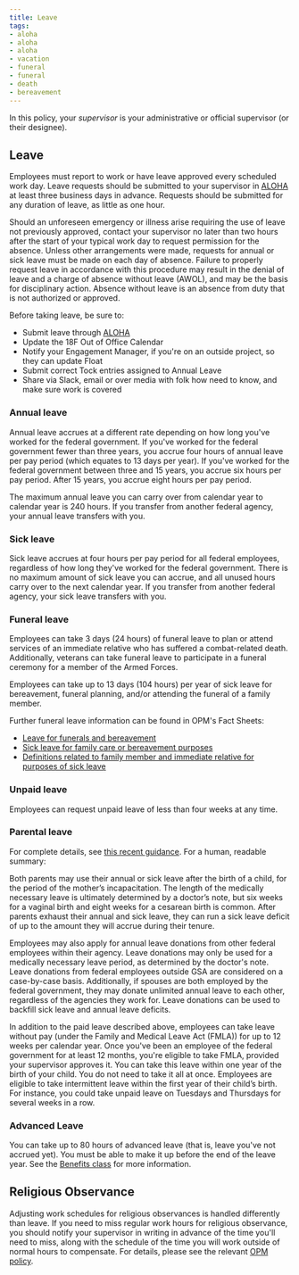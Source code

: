 ```yaml
---
title: Leave
tags:
- aloha
- aloha
- aloha
- vacation
- funeral
- funeral
- death
- bereavement
---
```


In this policy, your _supervisor_ is your administrative or official supervisor (or their designee).

## Leave

Employees must report to work or have leave approved every scheduled work day. Leave requests should be submitted to your supervisor in [ALOHA](https://aloha.gsa.gov/) at least three business days in advance. Requests should be submitted for any duration of leave, as little as one hour.

Should an unforeseen emergency or illness arise requiring the use of leave not previously approved, contact your supervisor no later than two hours after the start of your typical work day to request permission for the absence. Unless other arrangements were made, requests for annual or sick leave must be made on each day of absence. Failure to properly request leave in accordance with this procedure may result in the denial of leave and a charge of absence without leave (AWOL), and may be the basis for disciplinary action. Absence without leave is an absence from duty that is not authorized or approved.

Before taking leave, be sure to:

- Submit leave through [ALOHA](https://aloha.gsa.gov)
- Update the 18F Out of Office Calendar
- Notify your Engagement Manager, if you're on an outside project, so they can update Float
- Submit correct Tock entries assigned to Annual Leave
- Share via Slack, email or over media with folk how need to know, and make sure work is covered

### Annual leave

Annual leave accrues at a different rate depending on how long you've worked for the federal government. If you've worked for the federal government fewer than three years, you accrue four hours of annual leave per pay period (which equates to 13 days per year). If you've worked for the federal government between three and 15 years, you accrue six hours per pay period. After 15 years, you accrue eight hours per pay period.

The maximum annual leave you can carry over from calendar year to calendar year is 240 hours. If you transfer from another federal agency, your annual leave transfers with you.

### Sick leave

Sick leave accrues at four hours per pay period for all federal employees, regardless of how long they've worked for the federal government. There is no maximum amount of sick leave you can accrue, and all unused hours carry over to the next calendar year. If you transfer from another federal agency, your sick leave transfers with you.

### Funeral leave

Employees can take 3 days (24 hours) of funeral leave to plan or attend services of an immediate relative who has suffered a combat-related death. Additionally, veterans can take funeral leave to participate in a funeral ceremony for a member of the Armed Forces.

Employees can take up to 13 days (104 hours) per year of sick leave for bereavement, funeral planning, and/or attending the funeral of a family member.

Further funeral leave information can be found in OPM's Fact Sheets:

* [Leave for funerals and bereavement](https://www.opm.gov/policy-data-oversight/pay-leave/leave-administration/fact-sheets/leave-for-funerals-and-bereavement/)
* [Sick leave for family care or bereavement purposes](https://www.opm.gov/policy-data-oversight/pay-leave/leave-administration/fact-sheets/sick-leave-for-family-care-or-bereavement-purposes/)
* [Definitions related to family member and immediate relative for purposes of sick leave](https://www.opm.gov/policy-data-oversight/pay-leave/leave-administration/fact-sheets/definitions-related-to-family-member-and-immediate-relative-for-purposes-of-sick-leave/)

### Unpaid leave

Employees can request unpaid leave of less than four weeks at any time.

### Parental leave

For complete details, see [this recent guidance](http://www.opm.gov/policy-data-oversight/pay-leave/leave-administration/fact-sheets/handbook-on-leave-and-workplace-flexibilities-for-childbirth-adoption-and-foster-care.pdf). For a human, readable summary:

Both parents may use their annual or sick leave after the birth of a child, for the period of the mother’s incapacitation. The length of the medically necessary leave is ultimately determined by a doctor’s note, but six weeks for a vaginal birth and eight weeks for a cesarean birth is common. After parents exhaust their annual and sick leave, they can run a sick leave deficit of up to the amount they will accrue during their tenure.

Employees may also apply for annual leave donations from other federal employees within their agency. Leave donations may only be used for a medically necessary leave period, as determined by the doctor's note. Leave donations from federal employees outside GSA are considered on a case-by-case basis. Additionally, if spouses are both employed by the federal government, they may donate unlimited annual leave to each other, regardless of the agencies they work for. Leave donations can be used to backfill sick leave and annual leave deficits.

In addition to the paid leave described above, employees can take leave without pay (under the Family and Medical Leave Act (FMLA)) for up to 12 weeks per calendar year. Once you've been an employee of the federal government for at least 12 months, you're eligible to take FMLA, provided your supervisor approves it. You can take this leave within one year of the birth of your child. You do not need to take it all at once. Employees are eligible to take intermittent leave within the first year of their child’s birth. For instance, you could take unpaid leave on Tuesdays and Thursdays for several weeks in a row.

### Advanced Leave

You can take up to 80 hours of advanced leave (that is, leave you've not accrued yet). You must be able to make it up before the end of the leave year. See the [Benefits class](https://handbook.18f.gov/benefits/#advanced-annual-leave) for more information.

## Religious Observance

Adjusting work schedules for religious observances is handled differently than leave. If you need to miss regular work hours for religious observance, you should notify your supervisor in writing in advance of the time you'll need to miss, along with the schedule of the time you will work outside of normal hours to compensate. For details, please see the relevant [OPM policy](https://www.opm.gov/policy-data-oversight/pay-leave/work-schedules/fact-sheets/adjustment-of-work-schedules-for-religious-observances/).
